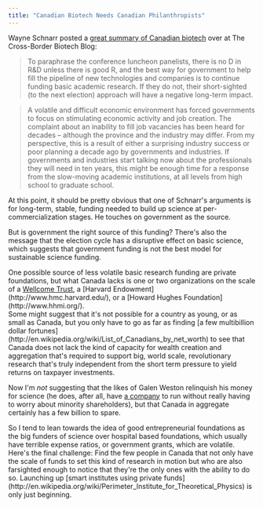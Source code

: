 ```yaml
---
title: "Canadian Biotech Needs Canadian Philanthropists"
---
```


Wayne Schnarr posted a [great summary of Canadian biotech](http://crossborderbiotech.ca/2013/06/05/pulse-of-the-canadian-healthcare-sector-part-1-the-pipeline-of-new-technologies-and-early-stage-companies/) over at The Cross-Border Biotech Blog:

> To paraphrase the conference luncheon panelists, there is no D in  R&amp;D unless there is good R, and the best way for government to help  fill the pipeline of new technologies and companies is to continue  funding basic academic research. If they do not, their short-sighted (to  the next election) approach will have a negative long-term impact.


> A volatile and difficult economic environment has forced governments  to focus on stimulating economic activity and job creation. The  complaint about an inability to fill job vacancies has been heard for  decades – although the province and the industry may differ. From my  perspective, this is a result of either a surprising industry success or  poor planning a decade ago by governments and industries. If  governments and industries start talking now about the professionals  they will need in ten years, this might be enough time for a response  from the slow-moving academic institutions, at all levels from high  school to graduate school.

At this point, it should be pretty obvious that one of Schnarr's arguments is for long-term, stable, funding needed to build up science at per-commercialization stages. He touches on government as the source.

But is government the right source of this funding? There's also the message that the election cycle has a disruptive effect on basic science, which suggests that government funding is not the best model for sustainable science funding.
<div>
</div><div>One possible source of less volatile basic research funding are private foundations, but what Canada lacks is one or two organizations on the scale of a <a href="http://www.google.ca/url?sa=t&amp;rct=j&amp;q=&amp;esrc=s&amp;source=web&amp;cd=1&amp;cad=rja&amp;ved=0CC0QFjAA&amp;url=http%3A%2F%2Fwww.wellcome.ac.uk%2F&amp;ei=bTi1UdObN9StrgHP9YGIDg&amp;usg=AFQjCNFUl2w_eoyjWhiO48MVnkWxpGop_A&amp;sig2=cWfS661qRsESalwyw98lSw&amp;bvm=bv.47534661,d.aWM" target="_blank">Wellcome Trust</a>, a [Harvard Endowment](http://www.hmc.harvard.edu/), or a [Howard Hughes Foundation](http://www.hhmi.org/).</div><div>
</div><div>Some might suggest that it's not possible for a country as young, or as small as Canada, but you only have to go as far as finding [a few multibillion dollar fortunes](http://en.wikipedia.org/wiki/List_of_Canadians_by_net_worth) to see that Canada does not lack the kind of capacity for wealth creation and aggregation that's required to support big, world scale, revolutionary research that's truly independent from the short term pressure to yield returns on taxpayer investments.

Now I'm *not* suggesting that the likes of Galen Weston relinquish his money for science (he does, after all, have [a company](http://www.weston.ca/en/Home.aspx) to run without really having to worry about minority shareholders), but that Canada in aggregate certainly has a few billion to spare.</div><div>
</div><div>So I tend to lean towards the idea of good entrepreneurial foundations as the big funders of science over hospital based foundations, which usually have terrible expense ratios, or government grants, which are volatile.</div><div>
</div><div>Here's the final challenge: Find the few people in Canada that not only have the scale of funds to set this kind of research in motion but who are also farsighted enough to notice that they're the only ones with the ability to do so. Launching up [smart institutes using private funds](http://en.wikipedia.org/wiki/Perimeter_Institute_for_Theoretical_Physics) is only just beginning.</div><div>
</div>
